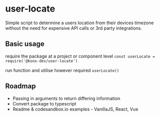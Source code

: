 # user-locate

Simple script to determine a users location from their devices timezone without the need for expensive API calls or 3rd party integrations.

## Basic usage

require the package at a project or component level
```const userLocate = require('@konx-dev/user-locate')```

run function and utilise however required
```userLocate()```

## Roadmap

* Passing in arguments to return differing information
* Convert package to typescript
* Readme & codesandbox.io examples - VanillaJS, React, Vue